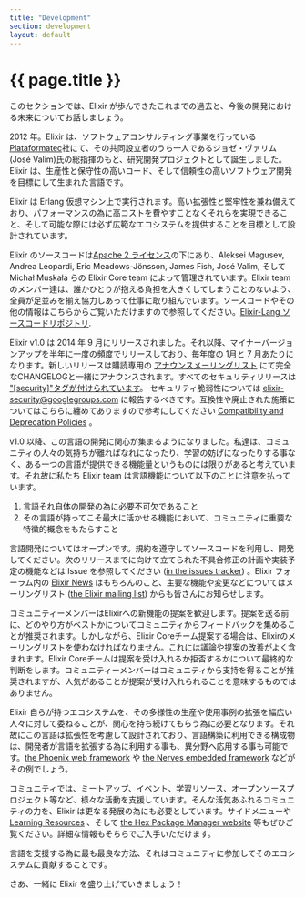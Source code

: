 ```yaml
---
title: "Development"
section: development
layout: default
---
```


# {{ page.title }}

このセクションでは、Elixir が歩んできたこれまでの過去と、今後の開発における未来についてお話しましょう。

2012 年。Elixir は、ソフトウェアコンサルティング事業を行っている[Plataformatec](http://plataformatec.com.br/)社にて、その共同設立者のうち一人であるジョゼ・ヴァリム(José Valim)氏の総指揮のもと、研究開発プロジェクトとして誕生しました。Elixir は、生産性と保守性の高いコード、そして信頼性の高いソフトウェア開発を目標にして生まれた言語です。

Elixir は Erlang 仮想マシン上で実行されます。高い拡張性と堅牢性を兼ね備えており、パフォーマンスの為に高コストを費やすことなくそれらを実現できること、そして可能な際には必ず広範なエコシステムを提供することを目標として設計されています。

Elixir のソースコードは[Apache 2 ライセンス](https://github.com/elixir-lang/elixir/blob/master/LICENSE)の下にあり、Aleksei Magusev, Andrea Leopardi, Eric Meadows-Jönsson, James Fish, José Valim, そして Michał Muskała らの Elixir Core team によって管理されています。Elixir team のメンバー達は、誰かひとりが抱える負担を大きくしてしまうことのないよう、全員が足並みを揃え協力しあって仕事に取り組んでいます。ソースコードやその他の情報はこちらからご覧いただけますので参照してください。[Elixir-Lang ソースコードリポジトリ](https://github.com/elixir-lang/elixir). 

Elixir v1.0 は 2014 年 9 月にリリースされました。それ以降、マイナーバージョンアップを半年に一度の頻度でリリースしており、毎年度の 1月と 7 月あたりになります。新しいリリースは購読専用の [アナウンスメーリングリスト](https://groups.google.com/group/elixir-lang-ann) にて完全なCHANGELOGと一緒にアナウンスされます。すべてのセキュリティリリースは ["[security]"タグが付けられています](https://groups.google.com/forum/#!searchin/elixir-lang-ann/%5Bsecurity%5D%7Csort:date)。 セキュリティ脆弱性については [elixir-security@googlegroups.com](mailto:elixir-security@googlegroups.com) に報告するべきです。互換性や廃止された施策についてはこちらに纏めてありますので参考にしてください [Compatibility and Deprecation Policies](https://hexdocs.pm/elixir/compatibility-and-deprecations.html#content) 。

v1.0 以降、この言語の開発に関心が集まるようになりました。私達は、コミュニティの人々の気持ちが離ればなれになったり、学習の妨げになったりする事なく、ある一つの言語が提供できる機能量というものには限りがあると考えています。それ故に私たち Elixir team は言語機能について以下のことに注意を払っています。

  1. 言語それ自体の開発の為に必要不可欠であること
  2. その言語が持ってこそ最大に活かせる機能において、コミュニティに重要な特徴的概念をもたらすこと

言語開発についてはオープンです。規約を遵守してソースコードを利用し、開発してください。次のリリースまでに向けて立てられた不具合修正の計画や実装予定の機能などは Issue を参照してください ([in the issues tracker](https://github.com/elixir-lang/elixir/issues)) 。Elixir フォーラム内の [Elixir News](https://elixirforum.com/c/elixir-news) はもちろんのこと、主要な機能や変更などについてはメーリングリスト ([the Elixir mailing list](https://groups.google.com/group/elixir-lang-core)) からも皆さんにお知らせします。 

コミュニティーメンバーはElixirへの新機能の提案を歓迎します。提案を送る前に、どのやり方がベストかについてコミュニティからフィードバックを集めることが推奨されます。しかしながら、Elixir Coreチーム提案する場合は、Elixirのメーリングリストを使わなければなりません。これには議論や提案の改善がよく含まれます。Elixir Coreチームは提案を受け入れるか拒否するかについて最終的な判断をします。コミュニティーメンバーはコミュニティから支持を得ることが推奨されますが、人気があることが提案が受け入れられることを意味するものではありません。

Elixir 自らが持つエコシステムを、その多様性の生産や使用事例の拡張を幅広い人々に対して委ねることが、関心を持ち続けてもらう為に必要となります。それ故にこの言語は拡張性を考慮して設計されており、言語構築に利用できる構成物は、開発者が言語を拡張する為に利用する事も、異分野へ応用する事も可能です。[the Phoenix web framework](http://phoenixframework.org) や [the Nerves embedded framework](http://nerves-project.org) などがその例でしょう。

コミュニティでは、ミートアップ、イベント、学習リソース、オープンソースプロジェクト等など、様々な活動を支援しています。そんな活気あふれるコミュニティの力を、Elixir は更なる発展の為にも必要としています。サイドメニューや [Learning Resources](/learning.html) 、そして [the Hex Package Manager website](https://hex.pm/) 等もぜひご覧ください。詳細な情報もそちらでご入手いただけます。

言語を支援する為に最も最良な方法、それはコミュニティに参加してそのエコシステムに貢献することです。

さあ、一緒に Elixir を盛り上げていきましょう！
